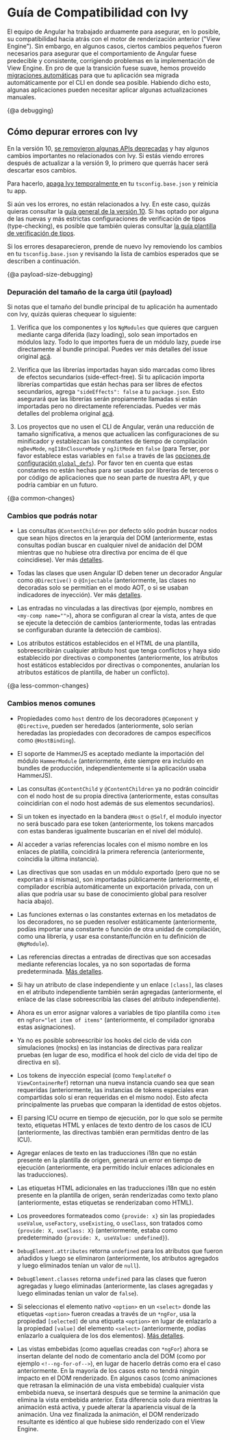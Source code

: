# Guía de Compatibilidad con Ivy

El equipo de Angular ha trabajado arduamente para asegurar, en lo posible, su compatibilidad hacia atrás con el motor de renderización anterior ("View Engine"). Sin embargo, en algunos casos, ciertos cambios pequeños fueron necesarios para asegurar que el comportamiento de Angular fuese predecible y consistente, corrigiendo problemas en la implementación de View Engine. En pro de que la transición fuese suave, hemos proveído [migraciones automáticas](guide/updating-to-version-10#migrations) para que tu aplicación sea migrada automáticamente por el CLI en donde sea posible. Habiendo dicho esto, algunas aplicaciones pueden necesitar aplicar algunas actualizaciones manuales.

{@a debugging}
## Cómo depurar errores con Ivy

En la versión 10, [se removieron algunas APIs deprecadas](guide/updating-to-version-10#removals) y hay algunos cambios importantes no relacionados con Ivy. Si estás viendo errores después de actualizar a la versión 9, lo primero que querrás hacer será descartar esos cambios.

Para hacerlo, [apaga Ivy temporalmente ](guide/ivy#opting-out-of-angular-ivy) en tu `tsconfig.base.json` y reinicia tu app.

Si aún ves los errores, no están relacionados a Ivy. En este caso, quizás quieras consultar la [guía general de la versión 10](guide/updating-to-version-10). Si has optado por alguna de las nuevas y más estrictas configuraciones de verificación de tipos (type-checking), es posible que también quieras consultar [la guía plantilla de verificación de tipos](guide/template-typecheck).

Si los errores desaparecieron, prende de nuevo Ivy removiendo los cambios en tu `tsconfig.base.json` y revisando la lista de cambios esperados que se describen a continuación.

{@a payload-size-debugging}
### Depuración del tamaño de la carga útil (payload)

Si notas que el tamaño del bundle principal de tu aplicación ha aumentado con Ivy, quizás quieras chequear lo siguiente:

1. Verifica que los componentes y los `NgModules` que quieres que carguen mediante carga diferida (lazy loading), solo sean importados en módulos lazy. Todo lo que importes fuera de un módulo lazy, puede irse directamente al bundle principal. Puedes ver más detalles del issue original [acá](https://github.com/angular/angular-cli/issues/16146#issuecomment-557559287).

2. Verifica que las librerías importadas hayan sido marcadas como libres de efectos secundarios (side-effect-free). Si tu aplicación importa librerías compartidas que están hechas para ser libres de efectos secundarios, agrega `"sideEffects": false` a tu `package.json`. Esto asegurará que las librerías serán propiamente llamadas si están importadas pero no directamente referenciadas. Puedes ver más detalles del problema original [acá](https://github.com/angular/angular-cli/issues/16799#issuecomment-580912090).

3. Los proyectos que no usen el CLI de Angular, verán una reducción de tamaño significativa, a menos que actualicen las configuraciones de su minificador y establezcan las constantes de tiempo de compilación `ngDevMode`, `ngI18nClosureMode` y `ngJitMode` en `false` (para Terser, por favor establece estas variables en `false` a través de las [opciones de configuración `global_defs`](https://terser.org/docs/api-reference.html#conditional-compilation)). Por favor ten en cuenta que estas constantes no están hechas para ser usadas por librerías de terceros o por código de aplicaciones que no sean parte de nuestra API, y que podría cambiar en un futuro.

{@a common-changes}
### Cambios que podrás notar

* Las consultas `@ContentChildren` por defecto sólo podrán buscar nodos que sean hijos directos en la jerarquía del DOM (anteriormente, estas consultas podían buscar en cualquier nivel de anidación del DOM mientras que no hubiese otra directiva por encima de él que coincidiese). Ver más [detalles](guide/ivy-compatibility-examples#content-children-descendants).

* Todas las clases que usen Angular ID deben tener un decorador Angular como `@Directive()` o `@Injectable` (anteriormente, las clases no decoradas solo se permitían en el modo AOT, o si se usaban indicadores de inyección). Ver más [detalles](guide/ivy-compatibility-examples#undecorated-classes).

* Las entradas no vinculadas a las directivas (por ejemplo, nombres en `<my-comp name="">`), ahora se configuran al crear la vista, antes de que se ejecute la detección de cambios (anteriormente, todas las entradas se configuraban durante la detección de cambios).

* Los atributos estáticos establecidos en el HTML de una plantilla, sobreescribirán cualquier atributo host que tenga conflictos y haya sido establecido por directivas o componentes (anteriormente, los atributos host estáticos establecidos por directivas o componentes, anularían los atributos estáticos de plantilla, de haber un conflicto).

{@a less-common-changes}
### Cambios menos comunes

* Propiedades como `host` dentro de los decoradores `@Component` y `@Directive`, pueden ser heredados (anteriormente, solo serían heredadas las propiedades con decoradores de campos específicos como `@HostBinding`).

* El soporte de HammerJS es aceptado mediante la importación del módulo `HammerModule` (anteriormente, éste siempre era incluído en bundles de producción, independientemente si la aplicación usaba HammerJS).

* Las consultas `@ContentChild` y `@ContentChildren` ya no podrán coincidir con el nodo host de su propia directiva (anteriormente, estas consultas coincidirían con el nodo host además de sus elementos secundarios).

* Si un token es inyectado en la bandera `@Host` o `@Self`, el modulo inyector no será buscado para ese token (anteriormente, los tokens marcados con estas banderas igualmente buscarían en el nivel del módulo).

* Al acceder a varias referencias locales con el mismo nombre en los enlaces de platilla, coincidirá la primera referencia (anteriormente, coincidía la última instancia).

* Las directivas que son usadas en un módulo exportado (pero que no se exportan a sí mismas), son importadas públicamente (anteriormente, el compilador escribía automáticamente un exportación privada, con un alias que podría usar su base de conocimiento global para resolver hacia abajo).

* Las funciones externas o las constantes externas en los metadatos de los decoradores, no se pueden resolver estáticamente (anteriormente, podías importar una constante o función de otra unidad de compilación, como una librería, y usar esa constante/función en tu definición de `@NgModule`).

* Las referencias directas a entradas de directivas que son accesadas mediante referencias locales, ya no son soportadas de forma predeterminada. [Más detalles](guide/ivy-compatibility-examples#forward-refs-directive-inputs).

* Si hay un atributo de clase independiente y un enlace `[class]`, las clases en el atributo independiente también serán agregadas (anteriormente, el enlace de las clase sobreescribía las clases del atributo independiente).

* Ahora es un error asignar valores a variables de tipo plantilla como `item` en `ngFor="let item of items"` (anteriormente, el compilador ignoraba estas asignaciones).

* Ya no es posible sobreescribir los hooks del ciclo de vida con simulaciones (mocks) en las instancias de directivas para realizar pruebas (en lugar de eso, modifica el hook del ciclo de vida del tipo de directiva en sí).

* Los tokens de inyección especial (como `TemplateRef` o `ViewContainerRef`) retornan una nueva instancia cuando sea que sean requeridas (anteriormente, las instancias de tokens especiales eran compartidas solo si eran requeridas en el mismo nodo). Esto afecta principalmente las pruebas que comparan la identidad de estos objetos.

* El parsing ICU ocurre en tiempo de ejecución, por lo que solo se permite texto, etiquetas HTML y enlaces de texto dentro de los casos de ICU (anteriormente, las directivas también eran permitidas dentro de las ICU).

* Agregar enlaces de texto en las traducciones i18n que no están presente en la plantilla de origen, generará un error en tiempo de ejecución (anteriormente, era permitido incluír enlaces adicionales en las traducciones).

* Las etiquetas HTML adicionales en las traducciones i18n que no estén presente en la plantilla de origen, serán renderizadas como texto plano (anteriormente, estas etiquetas se renderizaban como HTML).

* Los proveedores formateados como `{provide: x}` sin las propiedades `useValue`, `useFactory`, `useExisting`, o `useClass`, son tratados como `{provide: X, useClass: X}` (anteriormente, estaba como predeterminado `{provide: X, useValue: undefined}`).

* `DebugElement.attributes`  retorna `undefined` para los atributos que fueron añadidos y luego se eliminaron (anteriormente, los atributos agregados y luego eliminados tenían un valor de `null`).

* `DebugElement.classes` retorna `undefined` para las clases que fueron agregadas y luego eliminadas (anteriormente, las clases agregadas y luego eliminadas tenían un valor de `false`).

* Si seleccionas el elemento nativo `<option>` en un `<select>` donde las etiquetas `<option>` fueron creadas a través de un `*ngFor`, usa la propiedad `[selected]` de una etiqueta `<option>` en lugar de enlazarlo a la propiedad `[value]` del elemento `<select>` (anteriormente, podías enlazarlo a cualquiera de los dos elementos). [Más detalles](guide/ivy-compatibility-examples#select-value-binding).

* Las vistas embebidas (como aquellas creadas con `*ngFor`) ahora se insertan delante del nodo de comentario ancla del DOM (como por ejemplo `<!--ng-for-of-->`), en lugar de hacerlo detrás como era el caso anteriormente. En la mayoría de los casos esto no tendrá ningún impacto en el DOM renderizado. En algunos casos (como animaciones que retrasan la eliminación de una vista embebida) cualquier vista embebida nueva, se insertará después que se termine la animación que elimina la vista embebida anterior. Esta diferencia solo dura mientras la animación está activa, y puede alterar la apariencia visual de la animación. Una vez finalizada la animación, el DOM renderizado resultante es idéntico al que hubiese sido renderizado con el View Engine.

